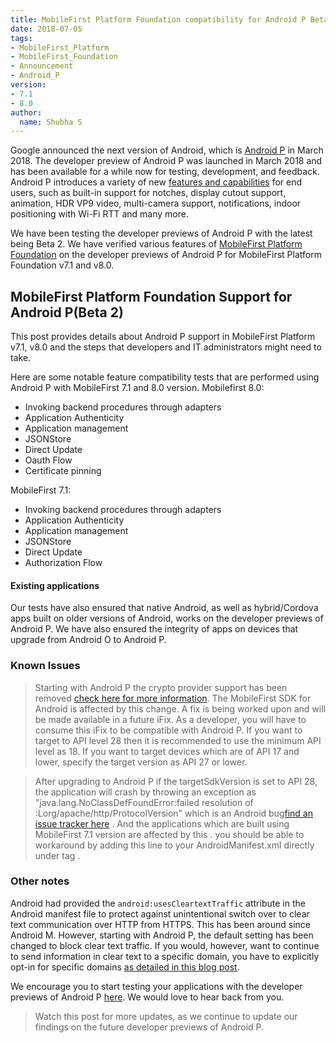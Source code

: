 ```yaml
---
title: MobileFirst Platform Foundation compatibility for Android P Beta Version
date: 2018-07-05
tags:
- MobileFirst_Platform
- MobileFirst_Foundation
- Announcement
- Android_P
version:
- 7.1
- 8.0
author:
  name: Shubha S
---
```



Google announced the next version of Android, which is [Android P](https://android-developers.googleblog.com/2018/03/previewing-android-p.html) in March 2018. The developer preview of Android P was launched in March 2018 and has been available for a while now for testing, development, and feedback. Android P introduces a variety of new [features and capabilities](https://developer.android.com/preview/features) for end users, such as built-in support for notches, display cutout support, animation, HDR VP9 video, multi-camera support, notifications, indoor positioning with Wi-Fi RTT and many more.

We have been testing the developer previews of Android P with the latest being Beta 2. We have verified various features of [MobileFirst Platform Foundation](https://console.bluemix.net/catalog/services/mobile-foundation) on the developer previews of Android P for MobileFirst Platform Foundation v7.1 and v8.0.

## MobileFirst Platform Foundation Support for Android P(Beta 2)
This post provides details about Android P support in MobileFirst Platform v7.1, v8.0 and the steps that developers and IT administrators might need to take.

Here are some notable feature compatibility tests that are performed using Android P with MobileFirst 7.1 and 8.0 version.
Mobilefirst 8.0:

* Invoking backend procedures through adapters 
* Application Authenticity
* Application management
* JSONStore
* Direct Update
* Oauth Flow 
* Certificate pinning

MobileFirst 7.1:

* Invoking backend procedures through adapters
* Application Authenticity
* Application management
* JSONStore
* Direct Update
* Authorization Flow


#### Existing applications
Our tests have also ensured that native Android, as well as hybrid/Cordova apps built on older versions of Android, works on the developer previews of Android P. We have also ensured the integrity of apps on devices that upgrade from Android O to Android P.

### Known Issues

>Starting with Android P the crypto provider support has been removed [check here for more information](https://android-developers.googleblog.com/2018/03/cryptography-changes-in-android-p.html). The MobileFirst SDK for Android is affected by this change. A fix is being worked upon and will be made available in a future iFix. As a developer, you will have to consume this iFix to be compatible with Android P. 
	If you want to target to API level 28 then it is recommended to use the minimum API level as 18. If you want to target devices which are of API 17 and lower, specify the target version as API 27 or lower.

>After upgrading to Android P if the targetSdkVersion is set to API 28, the application will crash by throwing an exception as "java.lang.NoClassDefFoundError:failed resolution of :Lorg/apache/http/ProtocolVersion" which is an Android bug[find an issue tracker here]( https://issuetracker.google.com/issues/79478779) . And the applications which are built using MobileFirst 7.1 version are affected by this .
you should be able to workaround by adding this line to your AndroidManifest.xml directly under <application>tag 
                <uses-library android:name="org.apache.http.legacy" android:required="false"/> .

### Other notes
Android had provided the `android:usesCleartextTraffic` attribute in the Android manifest file to protect against unintentional switch over to clear text communication over HTTP from HTTPS. This has been around since Android M. However, starting with Android P, the default setting has been changed to block clear text traffic. If you would, however, want to continue to send information in clear text to a specific domain, you have to explicitly opt-in for specific domains [as detailed in this blog post](https://android-developers.googleblog.com/2016/04/protecting-against-unintentional.html).

We encourage you to start testing your applications with the developer previews of Android P [here](https://www.google.com/android/beta). We would love to hear back from you.  

>Watch this post for more updates, as we continue to update our findings on the future developer previews of Android P.
